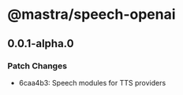 # @mastra/speech-openai

## 0.0.1-alpha.0

### Patch Changes

- 6caa4b3: Speech modules for TTS providers
